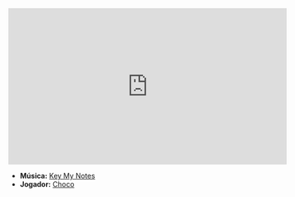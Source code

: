 <iframe width="560" height="315" src="https://www.youtube.com/embed/PfdPZGHtrxk?si=EQs9H4v6VzOsELZO" title="YouTube video player" frameborder="0" allow="accelerometer; autoplay; clipboard-write; encrypted-media; gyroscope; picture-in-picture; web-share" referrerpolicy="strict-origin-when-cross-origin" allowfullscreen></iframe>

- **Música:** [Key My Notes](../Músicas/Key%20My%20Notes.md)
- **Jogador:** [Choco](content/Jogadores/Choco.md)